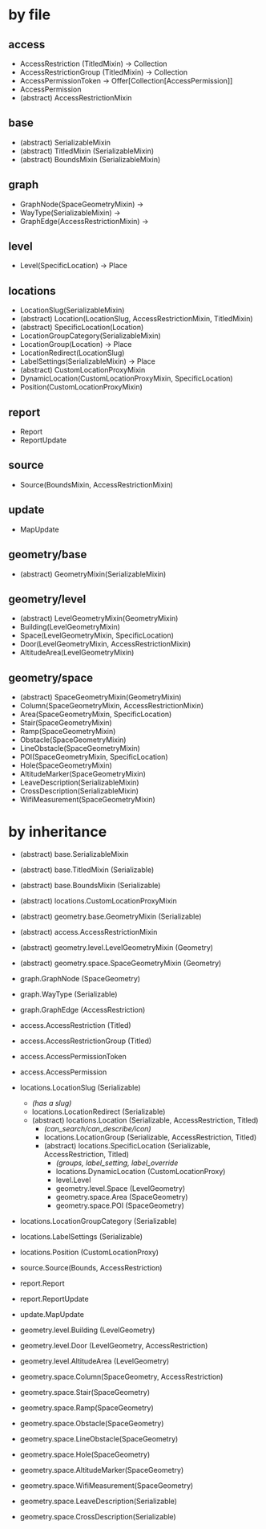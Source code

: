 # by file

## access

- AccessRestriction (TitledMixin) → Collection
- AccessRestrictionGroup (TitledMixin) → Collection
- AccessPermissionToken → Offer[Collection[AccessPermission]]
- AccessPermission
- (abstract) AccessRestrictionMixin

## base

- (abstract) SerializableMixin
- (abstract) TitledMixin (SerializableMixin)
- (abstract) BoundsMixin (SerializableMixin)

## graph

- GraphNode(SpaceGeometryMixin) → 
- WayType(SerializableMixin) →
- GraphEdge(AccessRestrictionMixin) →

## level

- Level(SpecificLocation) → Place

## locations

- LocationSlug(SerializableMixin)
- (abstract) Location(LocationSlug, AccessRestrictionMixin, TitledMixin)
- (abstract) SpecificLocation(Location)
- LocationGroupCategory(SerializableMixin)
- LocationGroup(Location) → Place
- LocationRedirect(LocationSlug)
- LabelSettings(SerializableMixin) → Place
- (abstract) CustomLocationProxyMixin
- DynamicLocation(CustomLocationProxyMixin, SpecificLocation)
- Position(CustomLocationProxyMixin)

## report
- Report
- ReportUpdate

## source
- Source(BoundsMixin, AccessRestrictionMixin)

## update
- MapUpdate

## geometry/base
- (abstract) GeometryMixin(SerializableMixin)

## geometry/level
- (abstract) LevelGeometryMixin(GeometryMixin)
- Building(LevelGeometryMixin)
- Space(LevelGeometryMixin, SpecificLocation)
- Door(LevelGeometryMixin, AccessRestrictionMixin)
- AltitudeArea(LevelGeometryMixin)

## geometry/space
- (abstract) SpaceGeometryMixin(GeometryMixin)
- Column(SpaceGeometryMixin, AccessRestrictionMixin)
- Area(SpaceGeometryMixin, SpecificLocation)
- Stair(SpaceGeometryMixin)
- Ramp(SpaceGeometryMixin)
- Obstacle(SpaceGeometryMixin)
- LineObstacle(SpaceGeometryMixin)
- POI(SpaceGeometryMixin, SpecificLocation)
- Hole(SpaceGeometryMixin)
- AltitudeMarker(SpaceGeometryMixin)
- LeaveDescription(SerializableMixin)
- CrossDescription(SerializableMixin)
- WifiMeasurement(SpaceGeometryMixin)



# by inheritance

- (abstract) base.SerializableMixin
- (abstract) base.TitledMixin (Serializable)
- (abstract) base.BoundsMixin (Serializable)
- (abstract) locations.CustomLocationProxyMixin
- (abstract) geometry.base.GeometryMixin (Serializable)
- (abstract) access.AccessRestrictionMixin
- (abstract) geometry.level.LevelGeometryMixin (Geometry)
- (abstract) geometry.space.SpaceGeometryMixin (Geometry)


- graph.GraphNode (SpaceGeometry)
- graph.WayType (Serializable)
- graph.GraphEdge (AccessRestriction)


- access.AccessRestriction (Titled)
- access.AccessRestrictionGroup (Titled)
- access.AccessPermissionToken 
- access.AccessPermission


- locations.LocationSlug (Serializable)
  - *(has a slug)*
  - locations.LocationRedirect (Serializable)
  - (abstract) locations.Location (Serializable, AccessRestriction, Titled)
    - *(can_search/can_describe/icon)*
    - locations.LocationGroup (Serializable, AccessRestriction, Titled)
    - (abstract) locations.SpecificLocation (Serializable, AccessRestriction, Titled)
      - *(groups, label_setting, label_override* 
      - locations.DynamicLocation (CustomLocationProxy)
      - level.Level
      - geometry.level.Space (LevelGeometry)
      - geometry.space.Area (SpaceGeometry)
      - geometry.space.POI (SpaceGeometry)

    
- locations.LocationGroupCategory (Serializable)
- locations.LabelSettings (Serializable)
- locations.Position (CustomLocationProxy)


- source.Source(Bounds, AccessRestriction)


- report.Report
- report.ReportUpdate
- update.MapUpdate


- geometry.level.Building (LevelGeometry)
- geometry.level.Door (LevelGeometry, AccessRestriction)
- geometry.level.AltitudeArea (LevelGeometry)


- geometry.space.Column(SpaceGeometry, AccessRestriction)
- geometry.space.Stair(SpaceGeometry)
- geometry.space.Ramp(SpaceGeometry)
- geometry.space.Obstacle(SpaceGeometry)
- geometry.space.LineObstacle(SpaceGeometry)
- geometry.space.Hole(SpaceGeometry)
- geometry.space.AltitudeMarker(SpaceGeometry)
- geometry.space.WifiMeasurement(SpaceGeometry)


- geometry.space.LeaveDescription(Serializable)
- geometry.space.CrossDescription(Serializable)